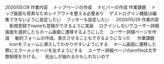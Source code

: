 2020/05/29
作業内容
　トップページの作成
　ナビバーの作成
作業課題
　トップ画面も質素なためレイアウトを整える必要あり
　ゲストログイン機能は編集できないように設定したい
　フッターも設定したい
　
2020/05/29
作業内容
　新規登録でnameも登録ができるように実装
　ログインしないでユーザー詳細画面を選択したらホーム画面に遷移するようにした
　ユーザー詳細ページを作成
　動的フォームの作成、表示させることもできるようになった
　
作業課題
　iconをフォームに導入してわかりやすいようにする
　ホーム画面に遷移した際にエラ〜メッセージを出すようにする
　ユーザー詳細ページのprofileは文字数制限をかける。
　見出しが崩れるかもしれないので
　